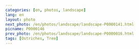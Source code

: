```yaml
---
categories: [en, photos, landscape]
lang: en
layout: photo
next_photo: /en/photos/landscape/landscape-P0000141.html
picname: P0000146
prev_photo: /en/photos/landscape/landscape-P0000016.html
tags: [Ostriches, Tree]
---
```

